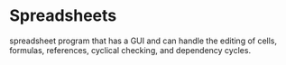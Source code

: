 # Spreadsheets
spreadsheet program that has a GUI and can handle the editing of cells, formulas, references, cyclical checking, and dependency cycles.
